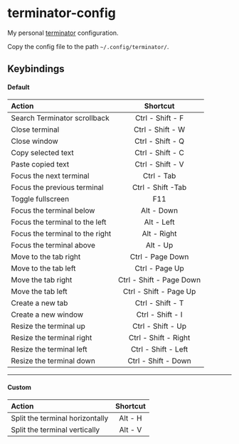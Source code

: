 # terminator-config
My personal [terminator](http://gnometerminator.blogspot.in/p/introduction.html) configuration.

Copy the config file to the path `~/.config/terminator/`.

## Keybindings


#### Default

| Action                         |          Shortcut                     |
|:-------------------------------|:-------------------------------------:|
| Search Terminator scrollback   |               Ctrl - Shift - F        |
| Close terminal                 |               Ctrl - Shift - W        |
| Close window                   |               Ctrl - Shift - Q        |
| Copy selected text             |               Ctrl - Shift - C        |
| Paste copied text              |               Ctrl - Shift - V        |
| Focus the next terminal        |               Ctrl - Tab              |
| Focus the previous terminal    |               Ctrl - Shift -Tab       |
| Toggle fullscreen              |               F11                     |
| Focus the terminal below       |               Alt - Down              |
| Focus the terminal to the left |               Alt - Left              |
| Focus the terminal to the right|               Alt - Right             |
| Focus the terminal above       |               Alt - Up                |
| Move to the tab right          |               Ctrl - Page Down        |
| Move to the tab left           |               Ctrl - Page Up          |
| Move the tab right             |               Ctrl - Shift - Page Down|
| Move the tab left              |               Ctrl - Shift - Page Up  |
| Create a new tab               |               Ctrl - Shift - T        |
| Create a new window            |               Ctrl - Shift - I        |
| Resize the terminal up         |               Ctrl - Shift - Up       |
| Resize the terminal right      |               Ctrl - Shift - Right    |
| Resize the terminal left       |               Ctrl - Shift - Left     |
| Resize the terminal down       |               Ctrl - Shift - Down     |


---

#### Custom

| Action                         |          Shortcut                     |
|:-------------------------------|:-------------------------------------:|
| Split the terminal horizontally|               Alt - H                 |
| Split the terminal vertically  |               Alt - V                 |
